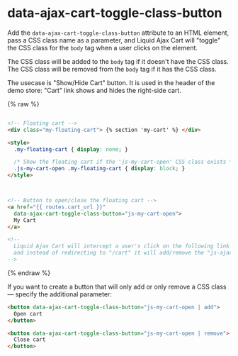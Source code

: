 # data-ajax-cart-toggle-class-button

Add the `data-ajax-cart-toggle-class-button` attribute to an HTML element, pass a CSS class name as a parameter, and  Liquid Ajax Cart will "toggle" the CSS class for the `body` tag when a user clicks on the element.

The CSS class will be added to the `body` tag if it doesn't have the CSS class. The CSS class will be removed from the `body` tag if it has the CSS class.

The usecase is "Show/Hide Cart" button. It is used in the header of the demo store: "Cart" link shows and hides the right-side cart.

{% raw %}
```html

<!-- Floating cart -->
<div class="my-floating-cart"> {% section 'my-cart' %} </div>

<style>
  .my-floating-cart { display: none; }

  /* Show the floating cart if the 'js-my-cart-open' CSS class exists */
  .js-my-cart-open .my-floating-cart { display: block; }
</style>



<!-- Button to open/close the floating cart -->
<a href="{{ routes.cart_url }}"
  data-ajax-cart-toggle-class-button="js-my-cart-open">
  My Cart
</a>

<!--
  Liquid Ajax Cart will intercept a user's click on the following link
  and instead of redirecting to "/cart" it will add/remove the "js-ajax-cart-opened" <body> class 
-->

```
{% endraw %}

If you want to create a button that will only add or only remove a CSS class — specify the additional parameter:

```html
<button data-ajax-cart-toggle-class-button="js-my-cart-open | add">
  Open cart
</button>

<button data-ajax-cart-toggle-class-button="js-my-cart-open | remove">
  Close cart
</button>
```
